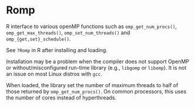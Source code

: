 # Romp

R interface to various openMP functions such as 
`omp_get_num_procs()`, `omp_get_max_threads()`,
`omp_set_num_threads()` and `omp_{get,set}_schedule()`.

See `?Romp` in R after installing and loading.

Installation may be a problem when the compiler does not support
OpenMP or without/misconfigured run-time library (e.g., `libgomp` or `libomp`).
It is not an issue on most Linux distros with `gcc`.

When loaded, the library set the number of maximum
threads to half of those returned by `omp_get_num_procs()`.
On common processors, this uses the number of cores instead
of hyperthreads.
